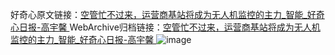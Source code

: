 好奇心原文链接：[空管忙不过来，运营商基站将成为无人机监控的主力_智能_好奇心日报-高宇馨 ](https://www.qdaily.com/articles/10424.html)
WebArchive归档链接：[空管忙不过来，运营商基站将成为无人机监控的主力_智能_好奇心日报-高宇馨 ](http://web.archive.org/web/20190623160316/https://www.qdaily.com/articles/10424.html)
![image](http://ww3.sinaimg.cn/large/007d5XDpgy1g3vwv6menyj30u02jmqsn)